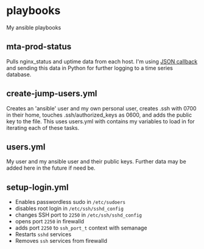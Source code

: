 # playbooks
My ansible playbooks

## mta-prod-status
Pulls nginx\_status and uptime data from each host. I'm using [JSON callback](https://github.com/ansible/ansible/blob/devel/lib/ansible/plugins/callback/json.py) and sending this data in Python for further logging to a time series database.

## create-jump-users.yml
Creates an 'ansible' user and my own personal user, creates .ssh with 0700 in their home, touches .ssh/authorized\_keys as 0600, and adds the public key to the file. This uses users.yml with contains my variables to load in for iterating each of these tasks.

## users.yml
My user and my ansible user and their public keys. Further data may be added here in the future if need be.

## setup-login.yml
* Enables passwordless sudo in `/etc/sudoers`
* disables root login in `/etc/ssh/sshd_config`
* changes SSH port to `2250` in `/etc/ssh/sshd_config`
* opens port `2250` in firewalld
* adds port `2250` to `ssh_port_t` context with semanage
* Restarts `sshd` services
* Removes `ssh` services from firewalld
